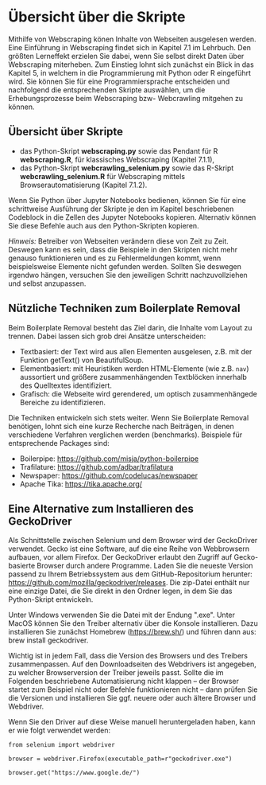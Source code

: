 # Übersicht über die Skripte 

Mithilfe von Webscraping könen Inhalte von Webseiten ausgelesen werden. Eine Einführung in Webscraping findet sich in Kapitel 7.1 im Lehrbuch. Den größten Lerneffekt erzielen Sie dabei, wenn Sie selbst direkt Daten über Webscraping miterheben. Zum Einstieg lohnt sich zunächst ein Blick in das Kapitel 5, in welchem in die Programmierung mit Python oder R eingeführt wird. Sie können Sie für eine Programmiersprache entscheiden und nachfolgend die entsprechenden Skripte auswählen, um die Erhebungsprozesse beim Webscraping bzw- Webcrawling mitgehen zu können.

## Übersicht über Skripte
- das Python-Skript **webscraping.py**  sowie das Pendant für R **webscraping.R**, für klassisches Webscraping (Kapitel 7.1.1),
- das Python-Skript **webcrawling_selenium.py**  sowie das R-Skript **webcrawling_selenium.R** für Webscraping mittels Browserautomatisierung (Kapitel 7.1.2).

Wenn Sie Python über Jupyter Notebooks bedienen, können Sie für eine schrittweise Ausführung der Skripte je den im Kapitel beschriebenen Codeblock in die Zellen des  Jupyter Notebooks kopieren. Alternativ können Sie diese Befehle auch aus den Python-Skripten kopieren.

*Hinweis:* Betreiber von Webseiten verändern diese von Zeit zu Zeit. Deswegen kann es sein, dass die Beispiele in den Skripten 
nicht mehr genauso funktionieren und es zu Fehlermeldungen kommt, wenn beispielsweise Elemente nicht gefunden werden. Sollten Sie deswegen irgendwo hängen, versuchen Sie den jeweiligen Schritt nachzuvollziehen und selbst anzupassen. 

## Nützliche Techniken zum Boilerplate Removal

Beim Boilerplate Removal besteht das Ziel darin, die Inhalte vom Layout zu trennen. Dabei lassen sich grob drei Ansätze unterscheiden:

- Textbasiert: der Text wird aus allen Elementen ausgelesen, z.B. mit der Funktion getText() von BeautifulSoup.
- Elementbasiert: mit Heuristiken werden HTML-Elemente (wie z.B. `nav`) aussortiert und größere zusammenhängenden Textblöcken innerhalb des Quelltextes identifiziert.
- Grafisch: die Webseite wird gerendered, um optisch zusammenhängede Bereiche zu identifizieren.

Die Techniken entwickeln sich stets weiter. Wenn Sie Boilerplate Removal benötigen, lohnt sich eine kurze Recherche nach Beiträgen, in denen verschiedene Verfahren verglichen werden (benchmarks). Beispiele für entsprechende Packages sind:

- Boilerpipe: https://github.com/misja/python-boilerpipe
- Trafilature: https://github.com/adbar/trafilatura
- Newspaper: https://github.com/codelucas/newspaper
- Apache Tika: https://tika.apache.org/

## Eine Alternative zum Installieren des GeckoDriver

Als Schnittstelle zwischen Selenium und dem Browser wird der GeckoDriver verwendet. Gecko ist eine Software, auf die eine Reihe von Webbrowsern aufbauen, vor allem Firefox. Der GeckoDriver erlaubt den Zugriff auf Gecko-basierte Browser durch andere Programme. Laden Sie die neueste Version passend zu Ihrem Betriebssystem aus dem GitHub-Repositorium herunter: https://github.com/mozilla/geckodriver/releases. Die zip-Datei enthält nur eine einzige Datei, die Sie direkt in den Ordner legen, in dem Sie das Python-Skript entwickeln. 

Unter Windows verwenden Sie die Datei mit der Endung ".exe". Unter MacOS können Sie den Treiber alternativ über die Konsole installieren. Dazu installieren Sie zunächst Homebrew (https://brew.sh/) und führen dann aus: brew install geckodriver. 

Wichtig ist in jedem Fall, dass die Version des Browsers und des Treibers zusammenpassen. Auf den Downloadseiten des Webdrivers ist angegeben, zu welcher Browserversion der Treiber jeweils passt. Sollte die im Folgenden beschriebene Automatisierung nicht klappen – der Browser startet zum Beispiel nicht oder Befehle funktionieren nicht – dann prüfen Sie die Versionen und installieren Sie ggf. neuere oder auch ältere Browser und Webdriver.

Wenn Sie den Driver auf diese Weise manuell heruntergeladen haben, kann er wie folgt verwendet werden:

```
from selenium import webdriver 

browser = webdriver.Firefox(executable_path=r"geckodriver.exe")

browser.get("https://www.google.de/")
```
